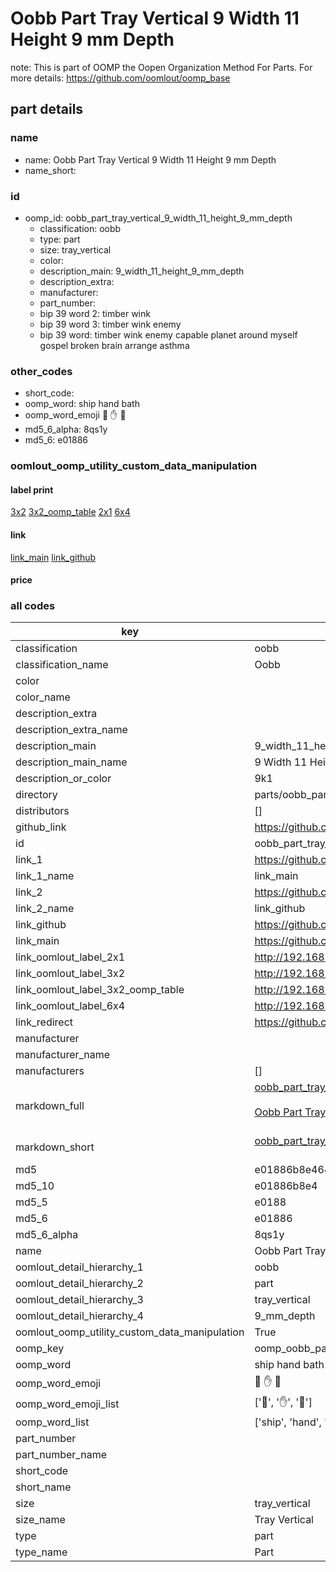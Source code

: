# Oobb Part Tray Vertical 9 Width 11 Height 9 mm Depth  

note: This is part of OOMP the Oopen Organization Method For Parts. For more details: https://github.com/oomlout/oomp_base

##  part details
  







### name
* name: Oobb Part Tray Vertical 9 Width 11 Height 9 mm Depth
* name_short: 
### id
* oomp_id: oobb_part_tray_vertical_9_width_11_height_9_mm_depth
  * classification: oobb
  * type: part
  * size: tray_vertical
  * color: 
  * description_main: 9_width_11_height_9_mm_depth
  * description_extra: 
  * manufacturer: 
  * part_number: 
  * bip 39 word 2: timber wink
  * bip 39 word 3: timber wink enemy
  * bip 39 word: timber wink enemy capable planet around myself gospel broken brain arrange asthma

### other_codes
* short_code: 
* oomp_word: ship hand bath
* oomp_word_emoji :ship: :hand: :bath:
* md5_6_alpha: 8qs1y
* md5_6: e01886






### oomlout_oomp_utility_custom_data_manipulation
#### label print
[3x2](http://192.168.1.245:1112/?label=oomp%208qs1y)
[3x2_oomp_table](http://192.168.1.108:1112/?label=oomp%208qs1y)
[2x1](http://192.168.1.242:1112/?label=oomp%208qs1y)
[6x4](http://192.168.1.55:1112/?label=oomp%208qs1y)    

#### link

[link_main](https://github.com/oomlout/oomlout_oomp_version_1_messy/tree/main/parts/oobb_part_tray_vertical_9_width_11_height_9_mm_depth) [link_github](https://github.com/oomlout/oomlout_oomp_version_1_messy/tree/main/parts/oobb_part_tray_vertical_9_width_11_height_9_mm_depth)                             

#### price







### all codes 
| key | value |  
| --- | --- |  
| classification | oobb |  
| classification_name | Oobb |  
| color |  |  
| color_name |  |  
| description_extra |  |  
| description_extra_name |  |  
| description_main | 9_width_11_height_9_mm_depth |  
| description_main_name | 9 Width 11 Height 9 mm Depth |  
| description_or_color | 9k1 |  
| directory | parts/oobb_part_tray_vertical_9_width_11_height_9_mm_depth |  
| distributors | [] |  
| github_link | https://github.com/oomlout/oomlout_oomp_part_src/tree/main/parts/oobb_part_tray_vertical_9_width_11_height_9_mm_depth |  
| id | oobb_part_tray_vertical_9_width_11_height_9_mm_depth |  
| link_1 | https://github.com/oomlout/oomlout_oomp_version_1_messy/tree/main/parts/oobb_part_tray_vertical_9_width_11_height_9_mm_depth |  
| link_1_name | link_main |  
| link_2 | https://github.com/oomlout/oomlout_oomp_version_1_messy/tree/main/parts/oobb_part_tray_vertical_9_width_11_height_9_mm_depth |  
| link_2_name | link_github |  
| link_github | https://github.com/oomlout/oomlout_oomp_version_1_messy/tree/main/parts/oobb_part_tray_vertical_9_width_11_height_9_mm_depth |  
| link_main | https://github.com/oomlout/oomlout_oomp_version_1_messy/tree/main/parts/oobb_part_tray_vertical_9_width_11_height_9_mm_depth |  
| link_oomlout_label_2x1 | http://192.168.1.242:1112/?label=oomp%208qs1y |  
| link_oomlout_label_3x2 | http://192.168.1.245:1112/?label=oomp%208qs1y |  
| link_oomlout_label_3x2_oomp_table | http://192.168.1.108:1112/?label=oomp%208qs1y |  
| link_oomlout_label_6x4 | http://192.168.1.55:1112/?label=oomp%208qs1y |  
| link_redirect | https://github.com/oomlout/oomlout_oomp_version_1_messy/tree/main/parts/oobb_part_tray_vertical_9_width_11_height_9_mm_depth |  
| manufacturer |  |  
| manufacturer_name |  |  
| manufacturers | [] |  
| markdown_full | [oobb_part_tray_vertical_9_width_11_height_9_mm_depth](none)<br>[](none)<br>[Oobb Part Tray Vertical 9 Width 11 Height 9 Mm Depth](none)<br><br> |  
| markdown_short | [oobb_part_tray_vertical_9_width_11_height_9_mm_depth](none)<br><br> |  
| md5 | e01886b8e464d24830d2f21e93fef711 |  
| md5_10 | e01886b8e4 |  
| md5_5 | e0188 |  
| md5_6 | e01886 |  
| md5_6_alpha | 8qs1y |  
| name | Oobb Part Tray Vertical 9 Width 11 Height 9 mm Depth |  
| oomlout_detail_hierarchy_1 | oobb |  
| oomlout_detail_hierarchy_2 | part |  
| oomlout_detail_hierarchy_3 | tray_vertical |  
| oomlout_detail_hierarchy_4 | 9_mm_depth |  
| oomlout_oomp_utility_custom_data_manipulation | True |  
| oomp_key | oomp_oobb_part_tray_vertical_9_width_11_height_9_mm_depth |  
| oomp_word | ship hand bath |  
| oomp_word_emoji | :ship: :hand: :bath: |  
| oomp_word_emoji_list | [':ship:', ':hand:', ':bath:'] |  
| oomp_word_list | ['ship', 'hand', 'bath'] |  
| part_number |  |  
| part_number_name |  |  
| short_code |  |  
| short_name |  |  
| size | tray_vertical |  
| size_name | Tray Vertical |  
| type | part |  
| type_name | Part |  
